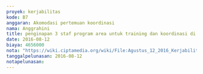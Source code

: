 ```yaml
---
proyek: kerjabilitas
kode: B7
anggaran: Akomodasi pertemuan koordinasi
nama: Anggrahini
title: penginapan 3 staf program area untuk training dan koordinasi di Yogyakarta 14 - 20 Agustus 2016
date: 2016-08-12
biaya: 4656000
nota: "https://wiki.ciptamedia.org/wiki/File:Agustus_12_2016_Kerjabilitas_B7_penginapan_orientasi_staf_penjangkauan_Anggrahini.jpg"
tanggalpelunasan: 2016-08-12
notapelunasan:
---
```

